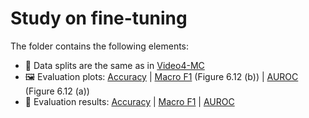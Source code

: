 # Study on fine-tuning
The folder contains the following elements:
 * 📂 Data splits are the same as in [Video4-MC](../Video4-MC)
 * 🖼 Evaluation plots: [Accuracy](video4-mc-evaluation-accuracy-non-vs-finetuned.pdf) | [Macro F1](video4-mc-evaluation-f1score-non-vs-finetuned.pdf) (Figure 6.12 (b)) | [AUROC](video4-mc-evaluation-rocauc-non-vs-finetuned.pdf) (Figure 6.12 (a))
 * 📜 Evaluation results: [Accuracy](video4-mc-evaluation-accuracy-non-vs-finetuned.txt) | [Macro F1](video4-mc-evaluation-f1score-non-vs-finetuned.txt) | [AUROC](video4-mc-evaluation-rocauc-non-vs-finetuned.txt)
